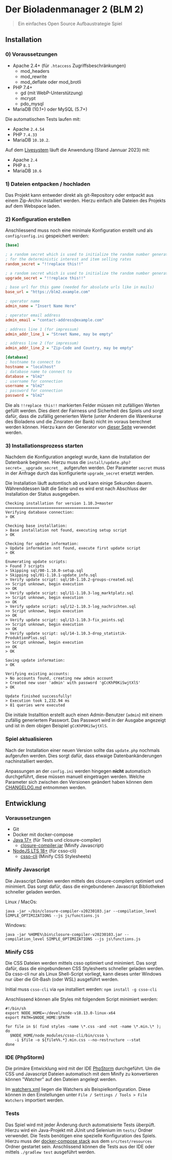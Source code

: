 # Der Bioladenmanager 2 (BLM 2)

> Ein einfaches Open Source Aufbaustrategie Spiel

## Installation

### 0) Voraussetzungen

- Apache 2.4+ (für `.htaccess` Zugriffsbeschränkungen)
    - mod_headers
    - mod_rewrite
    - mod_deflate oder mod_brotli
- PHP 7.4+
    - gd (mit WebP-Unterstützung)
    - mcrypt
    - pdo_mysql
- MariaDB (10.1+) oder MySQL (5.7+)

Die automatischen Tests laufen mit:

- Apache `2.4.54`
- PHP `7.4.33`
- MariaDB `10.10.2`.

Auf dem [Livesystem](https://blm2.fraho.eu) läuft die Anwendung (Stand Jannuar 2023) mit:

- Apache `2.4`
- PHP `8.1`
- MariaDB `10.6`

### 1) Dateien entpacken / hochladen

Das Projekt kann entweder direkt als git-Repository oder entpackt aus einem Zip-Archiv installiert werden.
Hierzu einfach alle Dateien des Projekts auf dem Webspace laden.

### 2) Konfiguration erstellen

Anschliessend muss noch eine minimale Konfiguration erstellt und als `config/config.ini` gespeichert werden:

```ini
[base]

; a random secret which is used to initialize the random number generators
; for the deterministic interest and item selling rates
random_secret = "!!replace this!!"

; a random secret which is used to initialize the random number generators
upgrade_secret = "!!replace this!!"

; base url for this game (needed for absolute urls like in mails)
base_url = "https://blm2.example.com"

; operator name
admin_name = "Insert Name Here"

; operator email address
admin_email = "contact-address@example.com"

; address line 1 (for impressum)
admin_addr_line_1 = "Street Name, may be empty"

; address line 2 (for impressum)
admin_addr_line_2 = "Zip-Code and Country, may be empty"

[database]
; hostname to connect to
hostname = "localhost"
; database name to connect to
database = "blm2"
; username for connection
username = "blm2"
; password for connection
password = "blm2"
```

Die als `!!replace this!!` markierten Felder müssen mit zufälligen Werten gefüllt werden.
Dies dient der Fairness und Sicherheit des Spiels und sorgt dafür, dass die zufällig generierten Werte (unter Anderem
die Warenkurse des Bioladens und die Zinsraten der Bank) nicht im voraus berechnet werden können.
Hierzu kann der Generator von
[dieser Seite](https://www.random.org/strings/?num=5&len=20&digits=on&upperalpha=on&loweralpha=on&unique=on&format=html&rnd=new)
verwendet werden.

### 3) Installationsprozess starten

Nachdem die Konfiguration angelegt wurde, kann die Installation der Datenbank beginnen.
Hierzu muss die `install/update.php?secret=__upgrade_secret__` aufgerufen werden.
Der Parameter `secret` muss in der Anfrage durch das konfigurierte `upgrade_secret` ersetzt werden.

Die Installation läuft automtisch ab und kann einige Sekunden dauern.
Währenddessen lädt die Seite und es wird erst nach Abschluss der Installation der Status ausgegeben.

```text
Checking installation for version 1.10.3+master
=========================================
Verifying database connection:
> OK

Checking base installation:
> Base installation not found, executing setup script
> OK

Checking for update information:
> Update information not found, execute first update script
> OK

Enumerating update scripts:
> Found 7 scripts
> Skipping sql/00-1.10.0-setup.sql
> Skipping sql/01-1.10.1-update_info.sql
> Verify update script: sql/10-1.10.2-groups-created.sql
>> Script unknown, begin execution
>> OK
> Verify update script: sql/11-1.10.3-log_marktplatz.sql
>> Script unknown, begin execution
>> OK
> Verify update script: sql/12-1.10.3-log_nachrichten.sql
>> Script unknown, begin execution
>> OK
> Verify update script: sql/13-1.10.3-fix_points.sql
>> Script unknown, begin execution
>> OK
> Verify update script: sql/14-1.10.3-drop_statistik-ProduktionPlus.sql
>> Script unknown, begin execution
>> OK
> OK

Saving update information:
> OK

Verifying existing accounts:
> No accounts found, creating new admin account
> Created new user 'admin' with password 'gCcKhP0KiSwjtXlS'
> OK

Update finished successfully!
> Execution took 1,232.94 ms
> 81 queries were executed
```

Die initiale Installtion erstellt auch einen Admin-Benutzer (`admin`) mit einem zufällig generiertem Passwort.
Das Passwort wird in der Ausgabe angezeigt und ist in dem obigen Beispiel `gCcKhP0KiSwjtXlS`.

### Spiel aktualisieren

Nach der Installation einer neuen Version sollte das `update.php` nochmals aufgerufen werden.
Dies sorgt dafür, dass etwaige Datenbankänderungen nachinstalliert werden.

Anpassungen an der `config.ini` werden hingegen **nicht** automatisch durchgeführt, diese müssen manuell eingetragen
werden.
Welche Parameter sich zwischen den Versionen geändert haben können dem [CHANGELOG.md](CHANGELOG.md) entnommen werden.

## Entwicklung

### Voraussetzungen

- Git
- Docker mit docker-compose
- [Java 17+](https://adoptium.net/temurin/releases/) (für Tests und closure-compiler)
    - [closure-compiler.jar](https://search.maven.org/artifact/com.google.javascript/closure-compiler) (Minify
      Javascript)
- [NodeJS LTS 18+](https://nodejs.org/en/) (für csso-cli)
    - [csso-cli](https://www.npmjs.com/package/csso-cli) (Minify CSS Stylesheets)

### Minify Javascript

Die Javascript Dateien werden mittels des closure-compilers optimiert und minimiert.
Das sorgt dafür, dass die eingebundenen Javascript Bibliotheken schneller geladen werden.

Linux / MacOs:

```shell
java -jar ~/bin/closure-compiler-v20230103.jar --compilation_level SIMPLE_OPTIMIZATIONS --js js/functions.js
```

Windows:

```shell
java -jar %HOME%\bin\closure-compiler-v20230103.jar --compilation_level SIMPLE_OPTIMIZATIONS --js js\functions.js
```

### Minify CSS

Die CSS Dateien werden mittels csso optimiert und minimiert.
Das sorgt dafür, dass die eingebundenen CSS Stylesheets schneller geladen werden.
Da csso-cli nur als Linux Shell-Script vorliegt, kann dieses unter Windows nur über die Git-Bash (oder WSL) ausgeführt
werden.

Initial muss `csso-cli` via `npm` installiert werden:
```npm install -g csso-cli```

Anschlissend können alle Styles mit folgendem Script minimiert werden:

```shell
#!/bin/sh
export NODE_HOME=~/devel/node-v18.13.0-linux-x64
export PATH=$NODE_HOME:$PATH

for file in $( find styles -name \*.css -and -not -name \*.min.\* ); do
  $NODE_HOME/node_modules/csso-cli/bin/csso \
    -i $file -o ${file%%.*}.min.css --no-restructure --stat
done
```

### IDE (PhpStorm)

Die primäre Entwicklung wird mit der IDE [PhpStorm](https://www.jetbrains.com/phpstorm/) durchgeführt.
Um die CSS und Javascript Dateien automatisch mit dem Minify zu konvertieren können "Watcher" auf den Dateien angelegt
werden.

Im [watchers.xml](development/watchers.xml) liegen die Watchers als Beispielkonfiguration.
Diese können in den Einstellungen unter `File / Settings / Tools > File Watchers` importiert werden.

### Tests

Das Spiel wird mit jeder Änderung durch automatisierte Tests überpüft.
Hierzu wird ein Java-Projekt mit JUnit und Selenium im `tests/` Ordner verwendet.
Die Tests benötigen eine spezielle Konfiguration des Spiels.
Hierzu muss der [docker-compose stack](tests/src/test/resources/docker-compose.yaml) aus dem `src/test/resources` Ordner
gestartet sein. Anschlissend können die Tests aus der IDE oder mittels `./gradlew test` ausgeführt werden.
